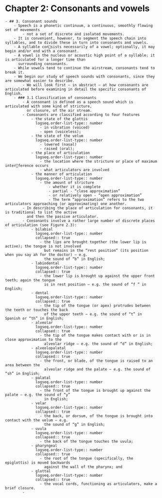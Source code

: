 # Chapter 2: Consonants and vowels
	- ## 3. Consonant sounds
		- Speech is a phonetic continuum, a continuous, smoothly flowing set of movements
			- not a set of discrete and isolated movements.
		- It is convenient, however, to segment the speech chain into syllables, and to divide these in turn into consonants and vowels.
		- A syllable consists necessarily of a vowel; optionally, it may begin and/or end with a consonant.
		- A vowel is the nucleus or acoustic high point of a syllable; it is articulated for a longer time than 
		  surrounding consonants.
		- While vowels tend to continue the airstream, consonants tend to break it.
		- We begin our study of speech sounds with consonants, since they are somewhat easier to describe.
			- We will look first – in abstract – at how consonants are articulated before examining in detail the specific consonants of English.
		- ### 3.1 Classification of consonants
			- A consonant is defined as a speech sound which is articulated with some kind of stricture, 
			  or closure, of the air stream.
			- Consonants are classified according to four features
				- the state of the glottis
				  logseq.order-list-type:: number
					- in vibration (voiced)
					- open (voiceless);
				- the state of the velum
				  logseq.order-list-type:: number
					- lowered (nasal)
					- raised (oral);
				- the place of articulation
				  logseq.order-list-type:: number
					- the location where the stricture or place of maximum interference occurs
					- what articulators are involved
				- the manner of articulation
				  logseq.order-list-type:: number
					- the amount of stricture
						- whether it is complete
						- partial - “close approximation”
						- or relatively open - “open approximation”
						- The term “approximation” refers to the two articulators approaching (or approximating) one another.
			- In describing the place of articulation for consonants, it is traditional to list the active 
			  and then the passive articulator.
			- Consonants involve a rather large number of discrete places of articulation (see Figure 2.3):
				- bilabial
				  logseq.order-list-type:: number
				  collapsed:: true
					- the lips are brought together (the lower lip is active); the tongue is not involved 
					  but remains in the “rest position” (its position when you say ah for the doctor) – e.g. 
					  the sound of “b” in English;
				- labiodental
				  logseq.order-list-type:: number
				  collapsed:: true
					- the lower lip is brought up against the upper front teeth; again the tongue 
					  is in rest position – e.g. the sound of “f ” in English;
				- dental
				  logseq.order-list-type:: number
				  collapsed:: true
					- the tip of the tongue (or apex) protrudes between the teeth or touches the back 
					  of the upper teeth – e.g. the sound of “t” in Spanish or “th” in English;
				- alveolar
				  logseq.order-list-type:: number
				  collapsed:: true
					- the tip of the tongue makes contact with or is in close approximation to the 
					  alveolar ridge – e.g. the sound of “d” in English;
				- alveolopalatal
				  logseq.order-list-type:: number
				  collapsed:: true
					- the front, or blade, of the tongue is raised to an area between the 
					  alveolar ridge and the palate – e.g. the sound of “sh” in English;
				- palatal
				  logseq.order-list-type:: number
				  collapsed:: true
					- the front of the tongue is brought up against the palate – e.g. the sound of “y” 
					  in English;
				- velar
				  logseq.order-list-type:: number
				  collapsed:: true
					- the back, or dorsum, of the tongue is brought into contact with the velum – e.g. 
					  the sound of “g” in English;
				- uvula
				  logseq.order-list-type:: number
				  collapsed:: true
					- the back of the tongue touches the uvula;
				- pharyngeal
				  logseq.order-list-type:: number
				  collapsed:: true
					- the root of the tongue (specifically, the epiglottis) is moved backwards 
					  against the wall of the pharynx; and
				- glottal
				  logseq.order-list-type:: number
				  collapsed:: true
					- the vocal cords, functioning as articulators, make a brief closure.
			-